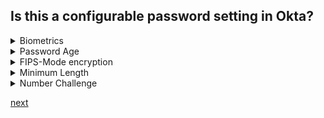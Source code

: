 ## Is this a configurable password setting in Okta?

<details>
  <summary>Biometrics</summary>
<p>
  No
</p>
</details>

<details>
  <summary>Password Age</summary>
<p>
  Yes
</p>
</details>

<details>
  <summary>FIPS-Mode encryption</summary>
<p>
  No
</p>
</details>

<details>
  <summary>Minimum Length</summary>
<p>
  Yes
</p>
</details>

<details>
  <summary>Number Challenge</summary>
<p>
  No
</p>
</details>




[next](26.md)
